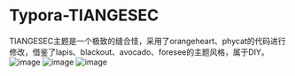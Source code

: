 # Typora-TIANGESEC
TIANGESEC主题是一个极致的缝合怪，采用了orangeheart、phycat的代码进行修改，借鉴了lapis、blackout、avocado、foresee的主题风格，属于DIY。
![image](https://github.com/xxx252525/Typora-TIANGESEC/assets/104115333/149fb4f5-745d-42fa-a21f-c8a4d40460a5)
![image](https://github.com/xxx252525/Typora-TIANGESEC/assets/104115333/e97d8310-7e86-479f-9eee-45dc82eafece)
![image](https://github.com/xxx252525/Typora-TIANGESEC/assets/104115333/c4d43609-a4b2-4ad6-bc62-15036aaecaa8)
